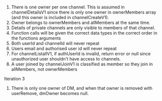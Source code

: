 1. There is one owner per one channel. This is assumed in channelDetailsV1 since there is only one owner in ownerMembers array (and this owner is included in channelCreateV1).
2. Owner belongs to ownerMembers and allMembers at the same time.
3. Details of private channels are only visible to members of that channel.
4. Function calls will be given the correct data types in the correct order in the functions arguments
5. Both userId and channelId will never repeat
6. Users email and authorised user id will never repeat
7. For channelListallV1, if authUserId is invalid, return error or null since unauthorized user shouldn't have access to channels.
8. A user joined by channelJoinV1 is classified as member so they join in allMembers, not ownerMembers

Iteration 3
1. There is only one owner of DM, and when that owner is removed with userRemove, dmOwner becomes null.